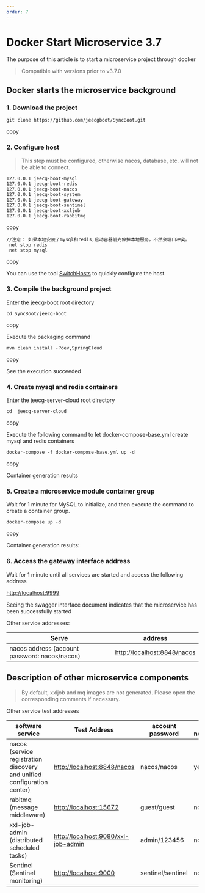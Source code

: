 ```yaml
---
order: 7
---
```


# Docker Start Microservice 3.7

The purpose of this article is to start a microservice project through docker

> Compatible with versions prior to v3.7.0

## Docker starts the microservice background

### 1\. Download the project

```
git clone https://github.com/jeecgboot/SyncBoot.git
```

copy

### 2\. Configure host

> This step must be configured, otherwise nacos, database, etc. will not be able to connect.

```
127.0.0.1 jeecg-boot-mysql
127.0.0.1 jeecg-boot-redis
127.0.0.1 jeecg-boot-nacos
127.0.0.1 jeecg-boot-system
127.0.0.1 jeecg-boot-gateway
127.0.0.1 jeecg-boot-sentinel
127.0.0.1 jeecg-boot-xxljob
127.0.0.1 jeecg-boot-rabbitmq
```

copy

```
//注意： 如果本地安装了mysql和redis,启动容器前先停掉本地服务，不然会端口冲突。
 net stop redis
 net stop mysql
```

copy

You can use the tool [SwitchHosts](https://download.csdn.net/download/zhangdaiscott/88918530) to quickly configure the host.

### 3\. Compile the background project

Enter the jeecg-boot root directory

```
cd SyncBoot/jeecg-boot
```

copy

Execute the packaging command

```
mvn clean install -Pdev,SpringCloud
```

copy

See the execution succeeded

### 4\. Create mysql and redis containers

Enter the jeecg-server-cloud root directory

```
cd  jeecg-server-cloud
```

copy

Execute the following command to let docker-compose-base.yml create mysql and redis containers

```
docker-compose -f docker-compose-base.yml up -d
```

copy

Container generation results

### 5\. Create a microservice module container group

Wait for 1 minute for MySQL to initialize, and then execute the command to create a container group.

```
docker-compose up -d
```

copy

Container generation results:

### 6\. Access the gateway interface address

Wait for 1 minute until all services are started and access the following address

[http://localhost:9999](http://localhost:9999)

Seeing the swagger interface document indicates that the microservice has been successfully started

Other service addresses:

| Serve                                         | address                                                    |
| --------------------------------------------- | ---------------------------------------------------------- |
| nacos address (account password: nacos/nacos) | [http://localhost:8848/nacos](http://localhost:8848/nacos) |

## Description of other microservice components

> By default, xxljob and mq images are not generated. Please open the corresponding comments if necessary.

Other service test addresses

| software service                                                        | Test Address                                                               | account password  | Is it necessary |
| ----------------------------------------------------------------------- | -------------------------------------------------------------------------- | ----------------- | --------------- |
| nacos (service registration discovery and unified configuration center) | [http://localhost:8848/nacos](http://localhost:8848/nacos)                 | nacos/nacos       | yes             |
| rabitmq (message middleware)                                            | [http://localhost:15672](http://localhost:15672)                           | guest/guest       | no              |
| xxl-job-admin (distributed scheduled tasks)                             | [http://localhost:9080/xxl-job-admin](http://localhost:9080/xxl-job-admin) | admin/123456      | no              |
| Sentinel (Sentinel monitoring)                                          | [http://localhost:9000](http://localhost:9000)                             | sentinel/sentinel | no              |
